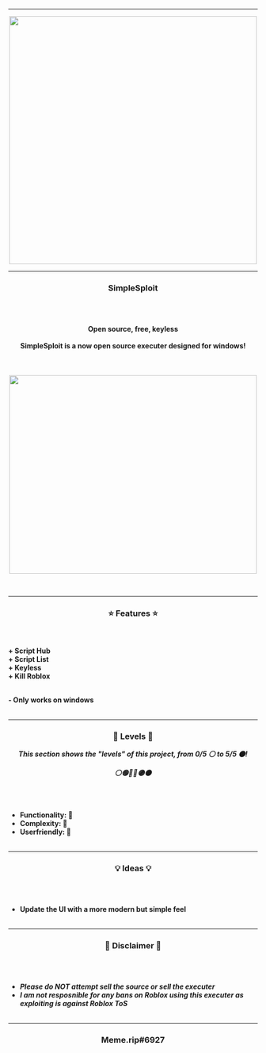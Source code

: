 -----

<p align="center">
<img src="https://i.postimg.cc/htzBfr02/92902811.jpg", width="500", height="500">
</p>

-----

### <p align="center">SimpleSploit</p>

<br><br>
<p align="center">
<strong>
Open source, free, keyless
<br><br>
SimpleSploit is a now open source executer designed for windows!
<br>
<br><br><br>
</strong>
<img src="https://cdn.discordapp.com/attachments/952421380819935276/958127658204536872/SSploit.png" width="500", height="400">
</p>
<br>

-----

### <p align="center">⭐ Features ⭐</p>

<br><br>
<strong>+ Script Hub</strong>
<br>
<strong>+ Script List</strong>
<br>
<strong>+ Keyless</strong>
<br>
<strong>+ Kill Roblox</strong>
<br>

<p align="right">
</p>

<br>
<strong>- Only works on windows</strong>
<br><br>

-----

### <p align="center">🎯 Levels 🎯</p>

<p align="center"><strong><i>This section shows the "levels" of this project, from 0/5 ⚪ to 5/5 ⚫!</i></strong</p>
<p align="center"><strong><i>⚪🟢🔵🔴🟣⚫</i></strong</p>

<br><br>
* Functionality: 🔵
* Complexity: 🔴
* Userfriendly: 🔵
<br><br>

-----

### <p align="center">💡 Ideas 💡</p>

<p align="center"><strong><i></i></strong</p>

<br><br>
* Update the UI with a more modern but simple feel
<br><br>

-----

### <p align="center">📌 Disclaimer 📌</p>

<br><br>
* ***Please do NOT attempt sell the source or sell the executer***
* ***I am not resposnible for any bans on Roblox using this executer as exploiting is against Roblox ToS***
<br><br>

-----

### <p align="center">Meme.rip#6927</p>

